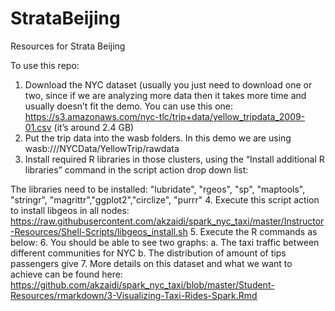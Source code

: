 # StrataBeijing
Resources for Strata Beijing

To use this repo:

1.	Download the NYC dataset (usually you just need to download one or two, since if we are analyzing more data then it takes more time and usually doesn’t fit the demo. You can use this one: https://s3.amazonaws.com/nyc-tlc/trip+data/yellow_tripdata_2009-01.csv (it’s around 2.4 GB)
2.	Put the trip data into the wasb folders. In this demo we are using wasb:///NYCData/YellowTrip/rawdata
3.	Install required R libraries in those clusters, using the “Install additional R libraries” command in the script action drop down list:
 
The libraries need to be installed:
"lubridate", "rgeos", "sp", "maptools", "stringr", "magrittr","ggplot2","circlize", "purrr"
4.	Execute this script action to install libgeos in all nodes: https://raw.githubusercontent.com/akzaidi/spark_nyc_taxi/master/Instructor-Resources/Shell-Scripts/libgeos_install.sh 
5.	Execute the R commands as below:
6.	You should be able to see two graphs:
a.	The taxi traffic between different communities for NYC 
b.	The distribution of amount of tips passengers give 
7.	More details on this dataset and what we want to achieve can be found here: https://github.com/akzaidi/spark_nyc_taxi/blob/master/Student-Resources/rmarkdown/3-Visualizing-Taxi-Rides-Spark.Rmd

